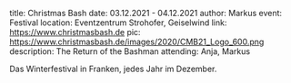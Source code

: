 title: Christmas Bash
date: 03.12.2021 - 04.12.2021
author: Markus
event: Festival
location: Eventzentrum Strohofer, Geiselwind
link: https://www.christmasbash.de
pic: https://www.christmasbash.de/images/2020/CMB21_Logo_600.png
description: The Return of the Bashman
attending: Anja, Markus

Das Winterfestival in Franken, jedes Jahr im Dezember.